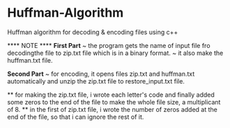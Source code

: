 # Huffman-Algorithm
Huffman algorithm for decoding &amp; encoding files using c++

**** NOTE ****
**First Part**
~ the program gets the name of input file fro decodingthe file to zip.txt file which is in a binary format.
~ it also make the huffman.txt file.

**Second Part**
~ for encoding, it opens files zip.txt and huffman.txt automatically and unzip the zip.txt file to restore_input.txt file.

** for making the zip.txt file, i wrote each letter's code and finally added some zeros to the end of the file
   to make the whole file size, a multiplicant of 8.
** in the first of zip.txt file, i wrote the number of zeros added at the end of the file, so that i can ignore the rest of it.
